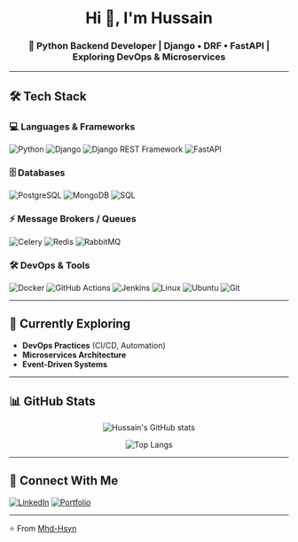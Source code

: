 <!-- Banner -->
<h1 align="center">Hi 👋, I'm Hussain</h1>
<h3 align="center">🚀 Python Backend Developer | Django • DRF • FastAPI | Exploring DevOps & Microservices</h3>

---

## 🛠️ Tech Stack

### 💻 Languages & Frameworks
![Python](https://img.shields.io/badge/Python-3776AB?style=for-the-badge&logo=python&logoColor=white)
![Django](https://img.shields.io/badge/Django-092E20?style=for-the-badge&logo=django&logoColor=white)
![Django REST Framework](https://img.shields.io/badge/DRF-ff1709?style=for-the-badge&logo=django&logoColor=white)
![FastAPI](https://img.shields.io/badge/FastAPI-009688?style=for-the-badge&logo=fastapi&logoColor=white)

### 🗄️ Databases
![PostgreSQL](https://img.shields.io/badge/PostgreSQL-336791?style=for-the-badge&logo=postgresql&logoColor=white)
![MongoDB](https://img.shields.io/badge/MongoDB-4EA94B?style=for-the-badge&logo=mongodb&logoColor=white)
![SQL](https://img.shields.io/badge/SQL-4479A1?style=for-the-badge&logo=database&logoColor=white)

### ⚡ Message Brokers / Queues
![Celery](https://img.shields.io/badge/Celery-%2300C7B7.svg?style=for-the-badge&logo=celery&logoColor=white)
![Redis](https://img.shields.io/badge/Redis-DC382D?style=for-the-badge&logo=redis&logoColor=white)
![RabbitMQ](https://img.shields.io/badge/RabbitMQ-FF6600?style=for-the-badge&logo=rabbitmq&logoColor=white)

### 🛠️ DevOps & Tools
![Docker](https://img.shields.io/badge/Docker-2496ED?style=for-the-badge&logo=docker&logoColor=white)
![GitHub Actions](https://img.shields.io/badge/GitHub%20Actions-2088FF?style=for-the-badge&logo=github-actions&logoColor=white)
![Jenkins](https://img.shields.io/badge/Jenkins-D24939?style=for-the-badge&logo=jenkins&logoColor=white)
![Linux](https://img.shields.io/badge/Linux-FCC624?style=for-the-badge&logo=linux&logoColor=black)
![Ubuntu](https://img.shields.io/badge/Ubuntu-E95420?style=for-the-badge&logo=ubuntu&logoColor=white)
![Git](https://img.shields.io/badge/Git-F05032?style=for-the-badge&logo=git&logoColor=white)

---

## 🌱 Currently Exploring
- **DevOps Practices** (CI/CD, Automation)  
- **Microservices Architecture**  
- **Event-Driven Systems**

---

## 📊 GitHub Stats

<p align="center">
  <img src="https://github-readme-stats.vercel.app/api?username=Mhd-Hsyn&show_icons=true&theme=tokyonight" alt="Hussain's GitHub stats" />
</p>

<p align="center">
  <img src="https://github-readme-stats.vercel.app/api/top-langs/?username=Mhd-Hsyn&layout=compact&theme=tokyonight" alt="Top Langs" />
</p>

---

## 🤝 Connect With Me
[![LinkedIn](https://img.shields.io/badge/LinkedIn-0077B5?style=for-the-badge&logo=linkedin&logoColor=white)](https://www.linkedin.com/in/mhd-hsyn)
[![Portfolio](https://img.shields.io/badge/Portfolio-000000?style=for-the-badge&logo=vercel&logoColor=white)](https://hsyn-portfolio.vercel.app)

---

⭐️ From [Mhd-Hsyn](https://github.com/Mhd-Hsyn)
